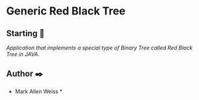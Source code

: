 # Generic Red Black Tree

## Starting 🚀
_Application that implements a special type of Binary Tree called Red Black Tree in JAVA._

## Author ✒️
* Mark Allen Weiss * 
